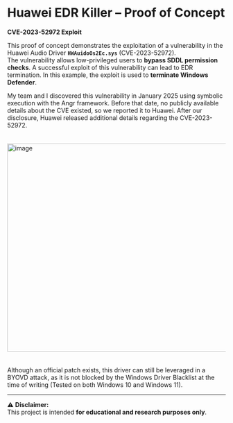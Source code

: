 # Huawei EDR Killer – Proof of Concept  
**CVE-2023-52972 Exploit**

This proof of concept demonstrates the exploitation of a vulnerability in the Huawei Audio Driver **`HWAuidoOs2Ec.sys`** (CVE-2023-52972).  
The vulnerability allows low-privileged users to **bypass SDDL permission checks**. A successful exploit of this vulnerability can lead to EDR termination. In this example, the exploit is used to **terminate Windows Defender**.

My team and I discovered this vulnerability in January 2025 using symbolic execution with the Angr framework. Before that date, no publicly available details about the CVE existed, so we reported it to Huawei. After our disclosure, Huawei released additional details regarding the CVE-2023-52972.<br><br><br>
<img width="720" height="480" alt="image" src="https://github.com/user-attachments/assets/473595dc-e882-4c00-be47-695cd55803ee" /><br><br><br>
Although an official patch exists, this driver can still be leveraged in a BYOVD  attack, as it is not blocked by the Windows Driver Blacklist at the time of writing (Tested on both Windows 10 and Windows 11).

---

⚠️ **Disclaimer:**  
This project is intended **for educational and research purposes only**.

